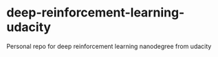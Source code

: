 # deep-reinforcement-learning-udacity
Personal repo for deep reinforcement learning nanodegree from udacity
